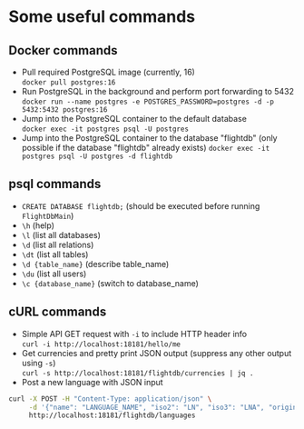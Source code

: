 # Some useful commands

## Docker commands
- Pull required PostgreSQL image (currently, 16)  
`docker pull postgres:16`
- Run PostgreSQL in the background and perform port forwarding to 5432  
`docker run --name postgres -e POSTGRES_PASSWORD=postgres -d -p 5432:5432 postgres:16`
- Jump into the PostgreSQL container to the default database  
`docker exec -it postgres psql -U postgres`
- Jump into the PostgreSQL container to the database "flightdb"  (only possible if the database "flightdb" already exists)
`docker exec -it postgres psql -U postgres -d flightdb`

## psql commands
- `CREATE DATABASE flightdb;` (should be executed before running `FlightDbMain`)
- `\h` (help)
- `\l` (list all databases)
- `\d` (list all relations)
- `\dt` (list all tables)
- `\d {table_name}` (describe table_name)
- `\du` (list all users)
- `\c {database_name}` (switch to database_name)

## cURL commands
- Simple API GET request with `-i` to include HTTP header info  
`curl -i http://localhost:18181/hello/me`
- Get currencies and pretty print JSON output (suppress any other output using `-s`)  
`curl -s http://localhost:18181/flightdb/currencies | jq .` 
- Post a new language with JSON input
```sh
curl -X POST -H "Content-Type: application/json" \
     -d '{"name": "LANGUAGE_NAME", "iso2": "LN", "iso3": "LNA", "original_name": "Original_Language_Name"}' \
     http://localhost:18181/flightdb/languages
```
